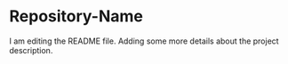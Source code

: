 # Repository-Name
I am editing the README file. Adding some more details about the project description.
